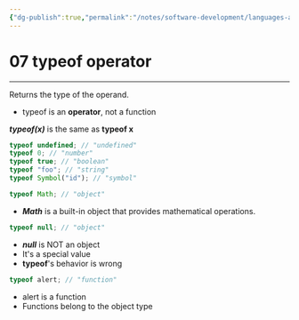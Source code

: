 ```yaml
---
{"dg-publish":true,"permalink":"/notes/software-development/languages-and-frameworks/web-development/front-end/javascript-vanilla/01-basics/03-data-types/07-typeof-operator/","tags":["programming","webdevelopment","frontend","JavaScript"],"created":"2025-07-13T15:24:55.818+08:00"}
---
```



# 07 typeof operator

---

Returns the type of the operand.

- typeof is an **operator**, not a function

**_typeof(x)_** is the same as **typeof x**

```javascript
typeof undefined; // "undefined"
typeof 0; // "number"
typeof true; // "boolean"
typeof "foo"; // "string"
typeof Symbol("id"); // "symbol"
```

```javascript
typeof Math; // "object"
```

- **_Math_** is a built-in object that provides mathematical operations.

```javascript
typeof null; // "object"
```

- **_null_** is NOT an object
- It's a special value
- **typeof**'s behavior is wrong

```javascript
typeof alert; // "function"
```

- alert is a function
- Functions belong to the object type
